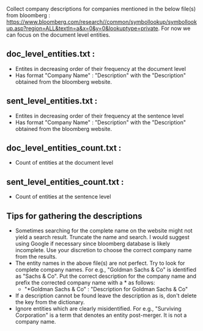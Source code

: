 Collect company descriptions for companies mentioned in the below file(s) from bloomberg : https://www.bloomberg.com/research//common/symbollookup/symbollookup.asp?region=ALL&textIn=a&x=0&y=0&lookuptype=private.
For now we can focus on the document level entities.

## doc_level_entities.txt :  
- Entites in decreasing order of their frequency at the document level
- Has format "Company Name" : "Description" with the "Description" obtained from the bloomberg website.
                        
## sent_level_entities.txt :
- Entites in decreasing order of their frequency at the sentence level
- Has format "Company Name" : "Description" with the "Description" obtained from the bloomberg website.
                         
## doc_level_entities_count.txt : 
- Count of entities at the document level

## sent_level_entities_count.txt : 
- Count of entities at the sentence level

## Tips for gathering the descriptions
- Sometimes searching for the complete name on the website might not yield a search result. Truncate the name and search. I would suggest using Google if necessary since bloomberg database is likely incomplete. Use your discretion to choose the correct company name from the results.
- The entity names in the above file(s) are not perfect. Try to look for complete company names. For e.g., "Goldman Sachs & Co" is identified as "Sachs & Co". Put the correct description for the company name and prefix the corrected company name with a \* as follows:
  - "\*Goldman Sachs & Co" : "Description for Goldman Sachs & Co"
- If a description cannot be found leave the description as is, don't delete the key from the dictionary.
- Ignore entities which are clearly misidentified. For e.g., "Surviving Corporation" is a term that denotes an entity post-merger. It is not a company name.
